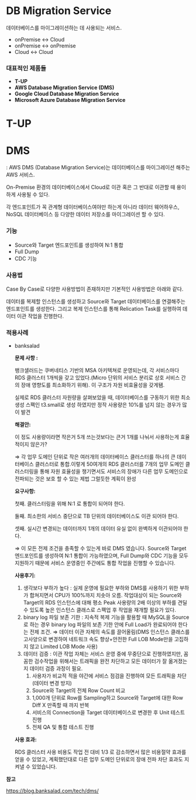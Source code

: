 # **DB Migration Service**

데이터베이스를 마이그레이션하는 데 사용되는 서비스.

- onPremise ↔ Cloud
- onPremise ↔ onPremise
- Cloud ↔ Cloud

### 대표적인 제품들

- **T-UP**
- **AWS Database Migration Service (DMS)**
- **Google Cloud Database Migration Service**
- **Microsoft Azure Database Migration Service**

# T-UP

# DMS

: AWS DMS (Database Migration Service)는 데이터베이스를 마이그레이션 해주는 AWS 서비스.

On-Premise 환경의 데이터베이스에서 Cloud로 이관 혹은 그 반대로 이관할 때 용이하게 사용될 수 있다.

 각 엔드포인트가 꼭 관계형 데이터베이스여야만 하는게 아니라 데이터 웨어하우스, NoSQL 데이터베이스 등 다양한 데이터 저장소를 마이그레이션 할 수 있다.

### 기능

- Source와 Target 엔드포인트를 생성하여 N:1 통합
- Full Dump
- CDC 기능

### 사용법

Case By Case로 다양한 사용방법이 존재하지만 기본적인 사용방법은 아래와 같다.

데이터를 복제할 인스턴스를 생성하고 Source와 Target 데이터베이스를 연결해주는 엔드포인트를 생성한다. 그리고 복제 인스턴스를 통해 Relication Task를 실행하여 데이터 이관 작업을 진행한다.

### 적용사례

- banksalad
    
    **문제 사항 :** 
    
    뱅크샐러드는 쿠버네티스 기반의 MSA 아키텍쳐로 운영되는데, 각 서비스마다 RDS 클러스터 1개씩을 갖고 있었다.(Micro 단위의 서비스 분리로 상호 서비스 간의 장애 영향도를 최소화하기 위해). 이 구조가 자원 비효율성을 갖게됌.
    
    실제로 RDS 클러스터 자원량을 살펴보았을 때, 데이터베이스를 구동하기 위한 최소 생성 스팩인 t3.small로 생성 하였지만 정작 사용량은 10%를 넘지 않는 경우가 많이 발견
    
    **해결안:** 
    
    이 정도 사용량이라면 작은거 5개 쓰는것보다는 큰거 1개를 나눠서 사용하는게 효율적이지 않은가?
    
    ⇒ 각 업무 도메인 단위로 작은 여러개의 데이터베이스 클러스터를 하나의 큰 데이터베이스 클러스터로 통합.이렇게 50여개의 RDS 클러스터를 7개의 업무 도메인 클러스터링을 통해 자원 효율성을 챙기면서도 서비스의 장애가 다른 업무 도메인으로 전파되는 것은 보호 할 수 있는 제법 그럴듯한 계획이 완성
    
    **요구사항:**
    
    첫째. 클러스터링을 위해 N:1 로 통합이 되어야 한다.
    
    둘째. 최소한의 서비스 중단으로 TB 단위의 데이터베이스도 이관 되어야 한다.
    
    셋째. 실시간 변경되는 데이터까지 1개의 데이터 유실 없이 완벽하게 이관되어야 한다.
    
    ⇒ 이 모든 전제 조건을 충족할 수 있는게 바로 DMS 였습니다. Source와 Target 엔드포인트를 생성하여 N:1 통합이 가능하였으며, Full Dump와 CDC 기능을 모두 지원하기 때문에 서비스 운영중인 주간에도 통합 작업을 진행할 수 있습니다.
    
    **사용후기:**
    
    1. 생각보다 부하가 높다 : 실제 운영에 필요한 부하와 DMS를 사용하기 위한 부하가 합쳐지면서 CPU가 100%까지 치솟아 오름. 작업대상이 되는 Source와 Target의 RDS 인스턴스에 대해 평소 Peak 사용량의 2배 이상의 부하를 견딜 수 있도록 높은 인스턴스 클래스로 스팩업 후 작업을 재개할 필요가 있다.
    2. binary log 파일 보존 기한 : 지속적 복제 기능을 활용할 때 MySQL을 Source로 하는 경우 binary log 파일의 보존 기한 안에 Full Load가 완료되어야 한다는 전제 조건. ⇒ 데이터 이관 자체의 속도를 끌어올림(DMS 인스턴스 클래스를 고사양으로 변경하여 네트워크 속도 향상+안전한 Full LOB 
    Mode만을 고집하지 않고 Limited LOB Mode 사용) 
    3. 데이터 검증 : 이관 작업 자체는 서비스 운영 중에 무중단으로 진행하였지만, 꼼꼼한 검수작업을 위해서는 트래픽을 완전 차단하고 모든 데이터가 잘 옮겨졌는지 데이터 검증 과정이 필요. 
        1. 사용자가 비교적 적을 야간에 서비스 점검을 진행하여 모든 트래픽을 차단(데이터 변경 방지)
        2. Source와 Target의 전체 Row Count 비교
        3. 1,000개 단위로 Row를 Sampling하고 Source와 Target에 대한 Row Diff X 만족할 때 까지 반복
        4. 서비스의 Connection을 Target 데이터베이스로 변경한 후 Unit 테스트 진행
        5. 전체 QA 및 통합 테스트 진행
    
    **사용 효과:**
    
    RDS 클러스터 사용 비용도 작업 전 대비 1/3 로 감소하면서 많은 비용절약 효과를 얻을 수 있었고, 계획했던대로 다른 업무 도메인 단위로의 장애 전파 차단 효과도 지켜낼 수 있었습니다.
    

**참고**

https://blog.banksalad.com/tech/dms/
